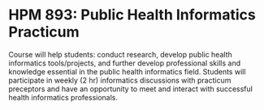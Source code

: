 # HPM 893: Public Health Informatics Practicum

Course will help students: conduct research, develop public health informatics tools/projects, and further develop professional skills and knowledge essential in the public health informatics field. Students will participate in weekly (2 hr) informatics discussions with practicum preceptors and have an opportunity to meet and interact with successful health informatics professionals.